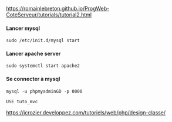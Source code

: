 https://romainlebreton.github.io/ProgWeb-CoteServeur/tutorials/tutorial2.html

#### Lancer mysql

    sudo /etc/init.d/mysql start

#### Lancer apache server

    sudo systemctl start apache2

#### Se connecter à mysql

    mysql -u phpmyadminGD -p 0000

    USE tuto_mvc

https://jcrozier.developpez.com/tutoriels/web/php/design-classe/
